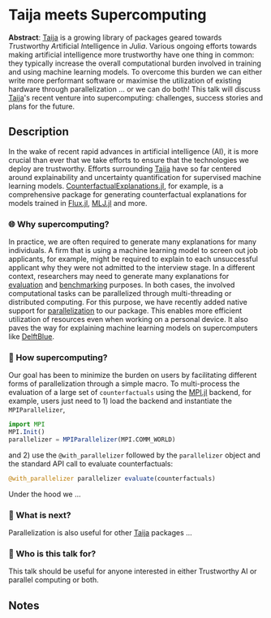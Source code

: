 # Taija meets Supercomputing

**Abstract**: [Taija](https://github.com/JuliaTrustworthyAI) is a growing library of packages geared towards *T*rustworthy *A*rtificial *I*ntelligence in *J*uli*a*.  Various ongoing efforts towards making artificial intelligence more trustworthy have one thing in common: they typically increase the overall computational burden involved in training and using machine learning models. To overcome this burden we can either write more performant software or maximise the utilization of existing hardware through parallelization ... or we can do both! This talk will discuss [Taija](https://github.com/JuliaTrustworthyAI)'s recent venture into supercomputing: challenges, success stories and plans for the future. 

## Description

In the wake of recent rapid advances in artificial intelligence (AI), it is more crucial than ever that we take efforts to ensure that the technologies we deploy are trustworthy. Efforts surrounding [Taija](https://github.com/JuliaTrustworthyAI) have so far centered around explainability and uncertainty quantification for supervised machine learning models. [CounterfactualExplanations.jl](https://github.com/JuliaTrustworthyAI/CounterfactualExplanations.jl), for example, is a comprehensive package for generating counterfactual explanations for models trained in [Flux.jl](https://fluxml.ai/Flux.jl/dev/), [MLJ.jl](https://alan-turing-institute.github.io/MLJ.jl/dev/) and more. 

### 🌐 Why supercomputing?

In practice, we are often required to generate many explanations for many individuals. A firm that is using a machine learning model to screen out job applicants, for example, might be required to explain to each unsuccessful applicant why they were not admitted to the interview stage. In a different context, researchers may need to generate many explanations for [evaluation](https://juliatrustworthyai.github.io/CounterfactualExplanations.jl/stable/tutorials/evaluation/) and [benchmarking](https://juliatrustworthyai.github.io/CounterfactualExplanations.jl/stable/tutorials/benchmarking/) purposes. In both cases, the involved computational tasks can be parallelized through multi-threading or distributed computing. For this purpose, we have recently added native support for [parallelization](https://juliatrustworthyai.github.io/CounterfactualExplanations.jl/stable/tutorials/parallelization/) to our package. This enables more efficient utilization of resources even when working on a personal device. It also paves the way for explaining machine learning models on supercomputers like [DelftBlue](https://www.tudelft.nl/dhpc/system).

### 🤔 How supercomputing?

Our goal has been to minimize the burden on users by facilitating different forms of parallelization through a simple macro. To multi-process the evaluation of a large set of `counterfactuals` using the [MPI.jl](https://juliaparallel.org/MPI.jl/latest/) backend, for example, users just need to 1) load the backend and instantiate the `MPIParallelizer`,

```julia
import MPI
MPI.Init()
parallelizer = MPIParallelizer(MPI.COMM_WORLD)
```

and 2) use the `@with_parallelizer` followed by the `parallelizer` object and the standard API call to evaluate counterfactuals:

```julia
@with_parallelizer parallelizer evaluate(counterfactuals)
```

Under the hood we ...

### 🎯 What is next?

Parallelization is also useful for other [Taija](https://github.com/JuliaTrustworthyAI) packages ...

### 👥 Who is this talk for?

This talk should be useful for anyone interested in either Trustworthy AI or parallel computing or both. 

## Notes